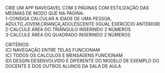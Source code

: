 <P>
CRIE UM APP NAVEGAVEL COM 3 PÁGINAS COM ESTILIZAÇÃO DAS MESMAS DE MODO QUE NA PÁGINA:
<BR>
1-CONSIGA CALCULAR A IDADE DE UMA PESSOA, ADULTO,JOVEM,CRIANÇA,ADOLESCENTE (IGUAL EXERCÍCIO ANTERIOR)
<BR>
2-CALCULE ÁREA DO TRIÂNGULO INSERINDO 2 NÚMEROS
<BR>
3-CALCULE ÀREA DO QUADRADO INSERINDO 2 NÚMEROS
<BR>
</p>

<p>
CRITÉRIOS:
<br>
(C) NAVEGAÇÃO ENTRE TELAS FUNCIONAM
<br>
(C) TODOS OS CALCULOS E MENSAGENS FUNCIONAM
<br>
(D) DESGIN DESENVOLVIDO É DIFERENTE DO MODELO DE EXEMPLO DO DOCENTE E DOS OUTROS ALUNOS DA SALA DE AULA

</p>
